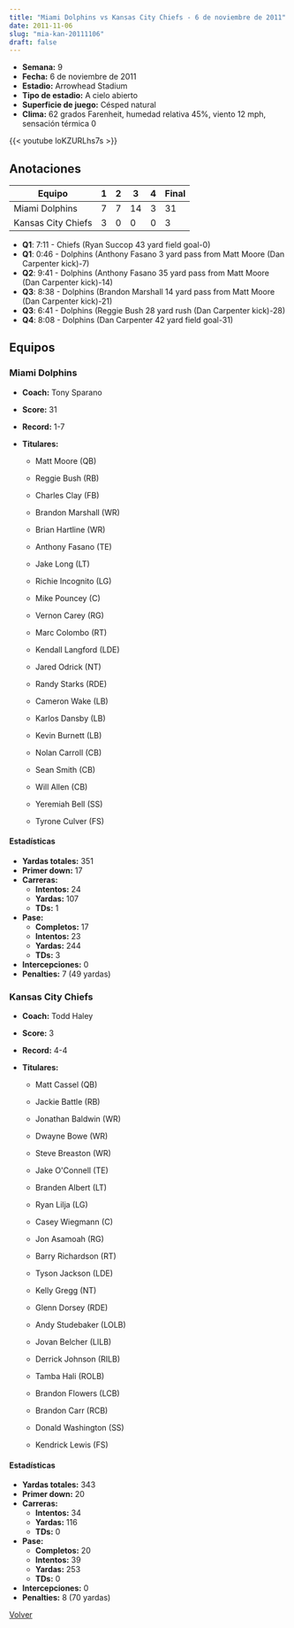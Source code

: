 ```yaml
---
title: "Miami Dolphins vs Kansas City Chiefs - 6 de noviembre de 2011"
date: 2011-11-06
slug: "mia-kan-20111106"
draft: false
---
```


- **Semana:** 9
- **Fecha:** 6 de noviembre de 2011
- **Estadio:** Arrowhead Stadium
- **Tipo de estadio:** A cielo abierto
- **Superficie de juego:** Césped natural
- **Clima:** 62 grados Farenheit, humedad relativa 45%, viento 12 mph, sensación térmica 0


{{< youtube loKZURLhs7s >}}


## Anotaciones
| Equipo | 1 | 2 | 3 | 4 | Final |
|--------|---|---|---|---|-------|
| Miami Dolphins  | 7 | 7 | 14 | 3  | 31 |
| Kansas City Chiefs  | 3 | 0 | 0 | 0  | 3 |
- **Q1**: 7:11 - Chiefs (Ryan Succop 43 yard field goal-0)
- **Q1**: 0:46 - Dolphins (Anthony Fasano 3 yard pass from Matt Moore (Dan Carpenter kick)-7)
- **Q2**: 9:41 - Dolphins (Anthony Fasano 35 yard pass from Matt Moore (Dan Carpenter kick)-14)
- **Q3**: 8:38 - Dolphins (Brandon Marshall 14 yard pass from Matt Moore (Dan Carpenter kick)-21)
- **Q3**: 6:41 - Dolphins (Reggie Bush 28 yard rush (Dan Carpenter kick)-28)
- **Q4**: 8:08 - Dolphins (Dan Carpenter 42 yard field goal-31)


## Equipos


### Miami Dolphins
* **Coach:** Tony Sparano
* **Score:** 31
* **Record:** 1-7
* **Titulares:** 

  * Matt Moore (QB) 

  * Reggie Bush (RB) 

  * Charles Clay (FB) 

  * Brandon Marshall (WR) 

  * Brian Hartline (WR) 

  * Anthony Fasano (TE) 

  * Jake Long (LT) 

  * Richie Incognito (LG) 

  * Mike Pouncey (C) 

  * Vernon Carey (RG) 

  * Marc Colombo (RT) 

  * Kendall Langford (LDE) 

  * Jared Odrick (NT) 

  * Randy Starks (RDE) 

  * Cameron Wake (LB) 

  * Karlos Dansby (LB) 

  * Kevin Burnett (LB) 

  * Nolan Carroll (CB) 

  * Sean Smith (CB) 

  * Will Allen (CB) 

  * Yeremiah Bell (SS) 

  * Tyrone Culver (FS) 

#### Estadísticas
* **Yardas totales:** 351
* **Primer down:** 17
* **Carreras:**
  * **Intentos:** 24
  * **Yardas:** 107
  * **TDs:** 1
* **Pase:**
  * **Completos:** 17
  * **Intentos:** 23
  * **Yardas:** 244
  * **TDs:** 3
* **Intercepciones:** 0
* **Penalties:** 7 (49 yardas)

### Kansas City Chiefs
* **Coach:** Todd Haley
* **Score:** 3
* **Record:** 4-4
* **Titulares:** 

  * Matt Cassel (QB) 

  * Jackie Battle (RB) 

  * Jonathan Baldwin (WR) 

  * Dwayne Bowe (WR) 

  * Steve Breaston (WR) 

  * Jake O'Connell (TE) 

  * Branden Albert (LT) 

  * Ryan Lilja (LG) 

  * Casey Wiegmann (C) 

  * Jon Asamoah (RG) 

  * Barry Richardson (RT) 

  * Tyson Jackson (LDE) 

  * Kelly Gregg (NT) 

  * Glenn Dorsey (RDE) 

  * Andy Studebaker (LOLB) 

  * Jovan Belcher (LILB) 

  * Derrick Johnson (RILB) 

  * Tamba Hali (ROLB) 

  * Brandon Flowers (LCB) 

  * Brandon Carr (RCB) 

  * Donald Washington (SS) 

  * Kendrick Lewis (FS) 

#### Estadísticas
* **Yardas totales:** 343
* **Primer down:** 20
* **Carreras:**
  * **Intentos:** 34
  * **Yardas:** 116
  * **TDs:** 0
* **Pase:**
  * **Completos:** 20
  * **Intentos:** 39
  * **Yardas:** 253
  * **TDs:** 0
* **Intercepciones:** 0
* **Penalties:** 8 (70 yardas)


[Volver](/historia/2011)
